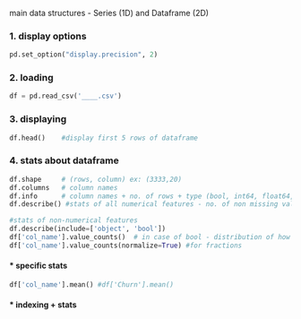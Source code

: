 main data structures - Series (1D) and Dataframe (2D)

### 1. display options
```python
pd.set_option("display.precision", 2)

```
### 2. loading
```python
df = pd.read_csv('____.csv')
```

### 3. displaying 
```python
df.head()    #display first 5 rows of dataframe
```

### 4. stats about dataframe
```python
df.shape     # (rows, column) ex: (3333,20)
df.columns   # column names
df.info      # column names + no. of rows + type (bool, int64, float64, object) - CAN FIND IF MISSING ENTRIES (don't match up to no. of rows in shape)
df.describe() #stats of all numerical features - no. of non missing values(Count), mean, std dev, range, median, 0.25 and 0.75 quartiles

#stats of non-numerical features
df.describe(include=['object', 'bool'])
df['col_name'].value_counts()  # in case of bool - distribution of how many rows have 0, and how many are 1
df['col_name'].value_counts(normalize=True) #for fractions

```
  ####  * specific stats 
    
```python
df['col_name'].mean() #df['Churn'].mean()
```

  ####  * indexing + stats
```python


```

